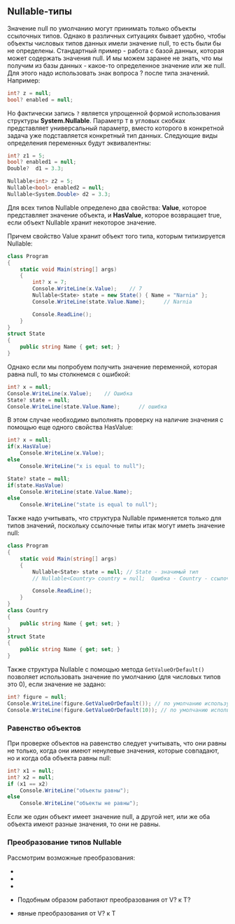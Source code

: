 ## Nullable-типы

Значение null по умолчанию могут принимать только объекты ссылочных типов. Однако в различных ситуациях бывает удобно, чтобы объекты числовых типов данных имели значение null, то есть были бы не определены. Стандартный пример - 
работа с базой данных, которая может содержать значения null. И мы можем заранее не знать, что мы получим из базы данных - какое-то определенное значение или 
же null. Для этого надо использовать знак вопроса ? после типа значений. Например:

```cs
int? z = null;
bool? enabled = null;
```

Но фактически запись `?` является упрощенной формой использования структуры **System.Nullable<T>**. Параметр 
`T` в угловых скобках представляет универсальный параметр, вместо которого в конкретной задача уже подставляется конкретный тип 
данных. Следующие виды определения переменных будут эквивалентны:

```cs
int? z1 = 5;
bool? enabled1 = null;
Double?  d1 = 3.3;

Nullable<int> z2 = 5;
Nullable<bool> enabled2 = null;
Nullable<System.Double> d2 = 3.3;
```

Для всех типов Nullable определено два свойства: **Value**, которое представляет значение объекта, и **HasValue**, 
которое возвращает true, если объект Nullable хранит некоторое значение.

Причем свойство Value хранит объект того типа, которым типизируется Nullable:

```cs
class Program
{
    static void Main(string[] args)
    {
        int? x = 7;
        Console.WriteLine(x.Value);    // 7
        Nullable<State> state = new State() { Name = "Narnia" };
        Console.WriteLine(state.Value.Name);      // Narnia

        Console.ReadLine();
    }
}
struct State
{
    public string Name { get; set; }
}
```

Однако если мы попробуем получить значение переменной, которая равна null, то мы столкнемся с ошибкой:

```cs
int? x = null;
Console.WriteLine(x.Value);    // Ошибка
State? state = null;
Console.WriteLine(state.Value.Name);      // ошибка
```

В этом случае необходимо выполнять проверку на наличие значения с помощью еще одного свойства HasValue:

```cs
int? x = null;
if(x.HasValue)
    Console.WriteLine(x.Value);
else
    Console.WriteLine("x is equal to null");

State? state = null;
if(state.HasValue)
    Console.WriteLine(state.Value.Name);
else
    Console.WriteLine("state is equal to null");
```

Также надо учитывать, что структура Nullable применяется только для типов значений, поскольку ссылочные типы итак могут иметь значение null:

```cs
class Program
{
    static void Main(string[] args)
    {
        Nullable<State> state = null; // State - значимый тип
        // Nullable<Country> country = null;  Ошибка - Country - ссылочный тип

        Console.ReadLine();
    }
}
class Country
{
    public string Name { get; set; }
}
struct State
{
    public string Name { get; set; }
}
```

Также структура Nullable с помощью метода `GetValueOrDefault()` позволяет использовать значение по умолчанию (для числовых типов это 0), 
если значение не задано:

```cs
int? figure = null;
Console.WriteLine(figure.GetValueOrDefault()); // по умолчанию используется 0
Console.WriteLine(figure.GetValueOrDefault(10)); // по умолчанию используется 10
```

### Равенство объектов

При проверке объектов на равенство следует учитывать, что они равны не только, когда они имеют ненулевые значения, которые совпадают, но и когда оба объекта равны null:

```cs
int? x1 = null;
int? x2 = null;
if (x1 == x2)
    Console.WriteLine("объекты равны");
else
    Console.WriteLine("объекты не равны");
```

Если же один объект имеет значение null, а другой нет, или же оба объекта имеют разные значения, то они не равны.

### Преобразование типов Nullable

Рассмотрим возможные преобразования:

- 

- 

- 

- Подобным образом работают преобразования от V? к T?

- явные преобразования от V? к T

